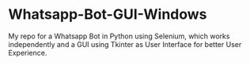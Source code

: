 # Whatsapp-Bot-GUI-Windows

My repo for a Whatsapp Bot in Python using Selenium, which works independently and a GUI using Tkinter as User Interface for better User Experience. 
